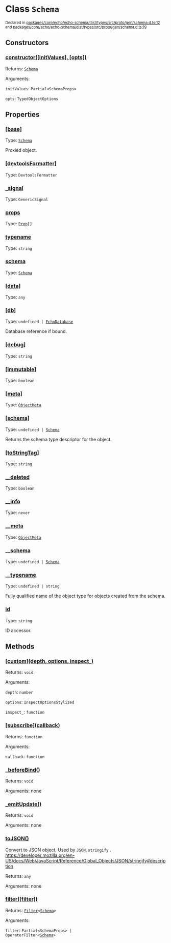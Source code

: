 # Class `Schema`
<sub>Declared in [packages/core/echo/echo-schema/dist/types/src/proto/gen/schema.d.ts:12]() and [packages/core/echo/echo-schema/dist/types/src/proto/gen/schema.d.ts:19]()</sub>




## Constructors
### [constructor(\[initValues\], \[opts\])]()




Returns: <code>[Schema](/api/@dxos/client/classes/Schema)</code>

Arguments: 

`initValues`: <code>Partial&lt;SchemaProps&gt;</code>

`opts`: <code>TypedObjectOptions</code>



## Properties
### [[base]]()
Type: <code>[Schema](/api/@dxos/client/classes/Schema)</code>

Proxied object.

### [[devtoolsFormatter]]()
Type: <code>DevtoolsFormatter</code>



### [_signal]()
Type: <code>GenericSignal</code>



### [props]()
Type: <code>[Prop](/api/@dxos/client/interfaces/Prop)[]</code>



### [typename]()
Type: <code>string</code>



### [schema]()
Type: <code>[Schema](/api/@dxos/client/classes/Schema)</code>



### [[data]]()
Type: <code>any</code>



### [[db]]()
Type: <code>undefined | [EchoDatabase](/api/@dxos/client/interfaces/EchoDatabase)</code>

Database reference if bound.

### [[debug]]()
Type: <code>string</code>



### [[immutable]]()
Type: <code>boolean</code>



### [[meta]]()
Type: <code>[ObjectMeta](/api/@dxos/client/types/ObjectMeta)</code>



### [[schema]]()
Type: <code>undefined | [Schema](/api/@dxos/client/classes/Schema)</code>

Returns the schema type descriptor for the object.

### [[toStringTag]]()
Type: <code>string</code>



### [__deleted]()
Type: <code>boolean</code>



### [__info]()
Type: <code>never</code>



### [__meta]()
Type: <code>[ObjectMeta](/api/@dxos/client/types/ObjectMeta)</code>



### [__schema]()
Type: <code>undefined | [Schema](/api/@dxos/client/classes/Schema)</code>



### [__typename]()
Type: <code>undefined | string</code>

Fully qualified name of the object type for objects created from the schema.

### [id]()
Type: <code>string</code>

ID accessor.


## Methods
### [\[custom\](depth, options, inspect_)]()




Returns: <code>void</code>

Arguments: 

`depth`: <code>number</code>

`options`: <code>InspectOptionsStylized</code>

`inspect_`: <code>function</code>


### [\[subscribe\](callback)]()




Returns: <code>function</code>

Arguments: 

`callback`: <code>function</code>


### [_beforeBind()]()




Returns: <code>void</code>

Arguments: none




### [_emitUpdate()]()




Returns: <code>void</code>

Arguments: none




### [toJSON()]()


Convert to JSON object. Used by  `JSON.stringify` .
https://developer.mozilla.org/en-US/docs/Web/JavaScript/Reference/Global_Objects/JSON/stringify#description

Returns: <code>any</code>

Arguments: none




### [filter(\[filter\])]()




Returns: <code>[Filter](/api/@dxos/client/classes/Filter)&lt;[Schema](/api/@dxos/client/classes/Schema)&gt;</code>

Arguments: 

`filter`: <code>Partial&lt;SchemaProps&gt; | OperatorFilter&lt;[Schema](/api/@dxos/client/classes/Schema)&gt;</code>


